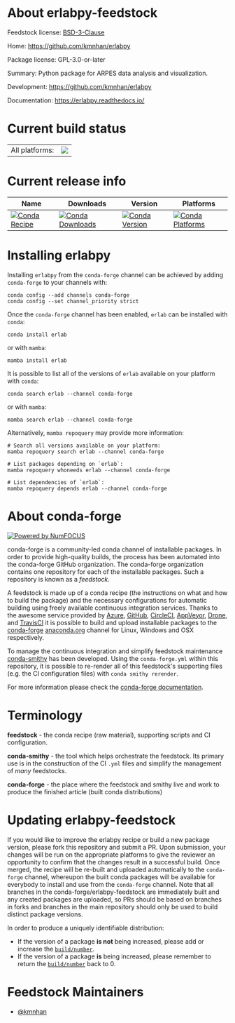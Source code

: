 About erlabpy-feedstock
=======================

Feedstock license: [BSD-3-Clause](https://github.com/conda-forge/erlabpy-feedstock/blob/main/LICENSE.txt)

Home: https://github.com/kmnhan/erlabpy

Package license: GPL-3.0-or-later

Summary: Python package for ARPES data analysis and visualization.

Development: https://github.com/kmnhan/erlabpy

Documentation: https://erlabpy.readthedocs.io/

Current build status
====================


<table><tr><td>All platforms:</td>
    <td>
      <a href="https://dev.azure.com/conda-forge/feedstock-builds/_build/latest?definitionId=22056&branchName=main">
        <img src="https://dev.azure.com/conda-forge/feedstock-builds/_apis/build/status/erlabpy-feedstock?branchName=main">
      </a>
    </td>
  </tr>
</table>

Current release info
====================

| Name | Downloads | Version | Platforms |
| --- | --- | --- | --- |
| [![Conda Recipe](https://img.shields.io/badge/recipe-erlab-green.svg)](https://anaconda.org/conda-forge/erlab) | [![Conda Downloads](https://img.shields.io/conda/dn/conda-forge/erlab.svg)](https://anaconda.org/conda-forge/erlab) | [![Conda Version](https://img.shields.io/conda/vn/conda-forge/erlab.svg)](https://anaconda.org/conda-forge/erlab) | [![Conda Platforms](https://img.shields.io/conda/pn/conda-forge/erlab.svg)](https://anaconda.org/conda-forge/erlab) |

Installing erlabpy
==================

Installing `erlabpy` from the `conda-forge` channel can be achieved by adding `conda-forge` to your channels with:

```
conda config --add channels conda-forge
conda config --set channel_priority strict
```

Once the `conda-forge` channel has been enabled, `erlab` can be installed with `conda`:

```
conda install erlab
```

or with `mamba`:

```
mamba install erlab
```

It is possible to list all of the versions of `erlab` available on your platform with `conda`:

```
conda search erlab --channel conda-forge
```

or with `mamba`:

```
mamba search erlab --channel conda-forge
```

Alternatively, `mamba repoquery` may provide more information:

```
# Search all versions available on your platform:
mamba repoquery search erlab --channel conda-forge

# List packages depending on `erlab`:
mamba repoquery whoneeds erlab --channel conda-forge

# List dependencies of `erlab`:
mamba repoquery depends erlab --channel conda-forge
```


About conda-forge
=================

[![Powered by
NumFOCUS](https://img.shields.io/badge/powered%20by-NumFOCUS-orange.svg?style=flat&colorA=E1523D&colorB=007D8A)](https://numfocus.org)

conda-forge is a community-led conda channel of installable packages.
In order to provide high-quality builds, the process has been automated into the
conda-forge GitHub organization. The conda-forge organization contains one repository
for each of the installable packages. Such a repository is known as a *feedstock*.

A feedstock is made up of a conda recipe (the instructions on what and how to build
the package) and the necessary configurations for automatic building using freely
available continuous integration services. Thanks to the awesome service provided by
[Azure](https://azure.microsoft.com/en-us/services/devops/), [GitHub](https://github.com/),
[CircleCI](https://circleci.com/), [AppVeyor](https://www.appveyor.com/),
[Drone](https://cloud.drone.io/welcome), and [TravisCI](https://travis-ci.com/)
it is possible to build and upload installable packages to the
[conda-forge](https://anaconda.org/conda-forge) [anaconda.org](https://anaconda.org/)
channel for Linux, Windows and OSX respectively.

To manage the continuous integration and simplify feedstock maintenance
[conda-smithy](https://github.com/conda-forge/conda-smithy) has been developed.
Using the ``conda-forge.yml`` within this repository, it is possible to re-render all of
this feedstock's supporting files (e.g. the CI configuration files) with ``conda smithy rerender``.

For more information please check the [conda-forge documentation](https://conda-forge.org/docs/).

Terminology
===========

**feedstock** - the conda recipe (raw material), supporting scripts and CI configuration.

**conda-smithy** - the tool which helps orchestrate the feedstock.
                   Its primary use is in the construction of the CI ``.yml`` files
                   and simplify the management of *many* feedstocks.

**conda-forge** - the place where the feedstock and smithy live and work to
                  produce the finished article (built conda distributions)


Updating erlabpy-feedstock
==========================

If you would like to improve the erlabpy recipe or build a new
package version, please fork this repository and submit a PR. Upon submission,
your changes will be run on the appropriate platforms to give the reviewer an
opportunity to confirm that the changes result in a successful build. Once
merged, the recipe will be re-built and uploaded automatically to the
`conda-forge` channel, whereupon the built conda packages will be available for
everybody to install and use from the `conda-forge` channel.
Note that all branches in the conda-forge/erlabpy-feedstock are
immediately built and any created packages are uploaded, so PRs should be based
on branches in forks and branches in the main repository should only be used to
build distinct package versions.

In order to produce a uniquely identifiable distribution:
 * If the version of a package **is not** being increased, please add or increase
   the [``build/number``](https://docs.conda.io/projects/conda-build/en/latest/resources/define-metadata.html#build-number-and-string).
 * If the version of a package **is** being increased, please remember to return
   the [``build/number``](https://docs.conda.io/projects/conda-build/en/latest/resources/define-metadata.html#build-number-and-string)
   back to 0.

Feedstock Maintainers
=====================

* [@kmnhan](https://github.com/kmnhan/)

